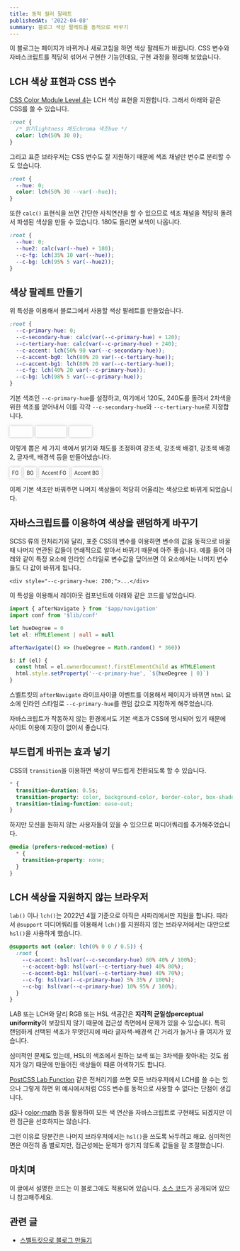 ```yaml
---
title: 동적 컬러 팔레트
publishedAt: '2022-04-08'
summary: 블로그 색상 팔레트를 동적으로 바꾸기
---
```


이 블로그는 페이지가 바뀌거나 새로고침을 하면 색상 팔레트가 바뀝니다. CSS 변수와 자바스크립트를
적당히 섞어서 구현한 기능인데요, 구현 과정을 정리해 보았습니다.

## LCH 색상 표현과 CSS 변수

[CSS Color Module Level 4](https://www.w3.org/TR/css-color-4/)는 LCH 색상 표현을
지원합니다. 그래서 아래와 같은 CSS를 쓸 수 있습니다.

```css
:root {
  /* 밝기lightness 채도chroma 색조hue */
  color: lch(50% 30 0);
}
```

그리고 표준 브라우저는 CSS 변수도 잘 지원하기 때문에 색조 채널만 변수로 분리할
수도 있습니다.

```css
:root {
  --hue: 0;
  color: lch(50% 30 --var(--hue));
}
```

또한 `calc()` 표현식을 쓰면 간단한 사칙연산을 할 수 있으므로 색조 채널을 적당히
돌려서 파생된 색상을 만들 수 있습니다. 180도 돌리면 보색이 나옵니다.

```css
:root {
  --hue: 0;
  --hue2: calc(var(--hue) + 180);
  --c-fg: lch(35% 10 var(--hue));
  --c-bg: lch(95% 5 var(--hue2));
}
```

## 색상 팔레트 만들기

위 특성을 이용해서 블로그에서 사용할 색상 팔레트를 만들었습니다.

```css
:root {
  --c-primary-hue: 0;
  --c-secondary-hue: calc(var(--c-primary-hue) + 120);
  --c-tertiary-hue: calc(var(--c-primary-hue) + 240);
  --c-accent: lch(50% 90 var(--c-secondary-hue));
  --c-accent-bg0: lch(80% 20 var(--c-tertiary-hue));
  --c-accent-bg1: lch(80% 20 var(--c-tertiary-hue));
  --c-fg: lch(40% 20 var(--c-primary-hue));
  --c-bg: lch(98% 5 var(--c-primary-hue));
}
```

기본 색조인 `--c-primary-hue`를 설정하고, 여기에서 120도, 240도를 돌려서 2차색을
위한 색조를 얻어내서 이를 각각 `--c-secondary-hue`와 `--c-tertiary-hue`로 지정합니다.

<ul class="chips">
  <li class="chip primary">Primary</li>
  <li class="chip secondary">Secondary</li>
  <li class="chip tertiary">Tertiary</li>
</ul>

이렇게 뽑은 세 가지 색에서 밝기와 채도를 조정하여 강조색, 강조색 배경1, 강조색 배경2, 글자색,
배경색 등을 만들어냈습니다.

<ul class="chips">
  <li class="chip fg">FG</li>
  <li class="chip bg">BG</li>
  <li class="chip accent">Accent FG</li>
  <li class="chip accent-bg0">Accent BG</li>
</ul>

이제 기본 색조만 바꿔주면 나머지 색상들이 적당히 어울리는 색상으로 바뀌게 되었습니다.

## 자바스크립트를 이용하여 색상을 랜덤하게 바꾸기

SCSS 류의 전처리기와 달리, 표준 CSS의 변수를 이용하면 변수의 값을 동적으로 바꿀 때 나머지
연관된 값들이 연쇄적으로 알아서 바뀌기 때문에 아주 좋습니다. 예를 들어 아래와 같이 특정 요소에
인라인 스타일로 변수값을 덮어쓰면 이 요소에서는 나머지 변수들도 다 값이 바뀌게 됩니다.

```svelte
<div style="--c-primary-hue: 200;">...</div>
```

이 특성을 이용해서 레이아웃 컴포넌트에 아래와 같은 코드를 넣었습니다.

```typescript
import { afterNavigate } from '$app/navigation'
import conf from '$lib/conf'

let hueDegree = 0
let el: HTMLElement | null = null

afterNavigate(() => (hueDegree = Math.random() * 360))

$: if (el) {
  const html = el.ownerDocument!.firstElementChild as HTMLElement
  html.style.setProperty('--c-primary-hue', `${hueDegree | 0}`)
}
```

스벨트킷의 `afterNavigate` 라이프사이클 이벤트를 이용해서 페이지가 바뀌면 `html` 요소에
인라인 스타일로 `--c-primary-hue`를 랜덤 값으로 지정하게 해주었습니다.

자바스크립트가 작동하지 않는 환경에서도 기본 색조가 CSS에 명시되어 있기 때문에 사이트 이용에
지장이 없어서 좋습니다.

## 부드럽게 바뀌는 효과 넣기

CSS의 `transition`을 이용하면 색상이 부드럽게 전환되도록 할 수 있습니다.

```css
* {
  transition-duration: 0.5s;
  transition-property: color, background-color, border-color, box-shadow;
  transition-timing-function: ease-out;
}
```

하지만 모션을 원하지 않는 사용자들이 있을 수 있으므로 미디어쿼리를 추가해주었습니다.

```css
@media (prefers-reduced-motion) {
  * {
    transition-property: none;
  }
}
```

## LCH 색상을 지원하지 않는 브라우저

`lab()` 이나 `lch()`는 2022년 4월 기준으로 아직은 사파리에서만 지원을 합니다. 따라서
`@support` 미디어쿼리를 이용해서 `lch()`를 지원하지 않는 브라우저에서는 대안으로 `hsl()`을
사용하게 했습니다.

```css
@supports not (color: lch(0% 0 0 / 0.5)) {
  :root {
    --c-accent: hsl(var(--c-secondary-hue) 60% 40% / 100%);
    --c-accent-bg0: hsl(var(--c-tertiary-hue) 40% 80%);
    --c-accent-bg1: hsl(var(--c-tertiary-hue) 40% 70%);
    --c-fg: hsl(var(--c-primary-hue) 5% 35% / 100%);
    --c-bg: hsl(var(--c-primary-hue) 10% 95% / 100%);
  }
}
```

LAB 또는 LCH와 달리 RGB 또는 HSL 색공간은 **지각적 균일성perceptual uniformity**이
보장되지 않기 때문에 접근성 측면에서 문제가 있을 수 있습니다. 특히 랜덤하게 선택된 색조가
무엇인지에 따라 글자색-배경색 간 거리가 늘거나 줄 여지가 있습니다.

심미적인 문제도 있는데, HSL의 색조에서 원하는 보색 또는 3차색을 찾아내는 것도 쉽지가 않기
때문에 만들어진 색상들이 때론 어색하기도 합니다.

[PostCSS Lab Function](https://github.com/csstools/postcss-plugins/tree/main/plugins/postcss-lab-function)
같은 전처리기를 쓰면 모든 브라우저에서 LCH를 쓸 수는 있으나 그렇게 하면 위 예시에서처럼 CSS
변수를 동적으로 사용할 수 없다는 단점이 생깁니다.

[d3](https://d3js.org)나 c[olor-math](https://www.npmjs.com/package/color-math)
등을 활용하여 모든 색 연산을 자바스크립트로 구현해도 되겠지만 이런 접근을 선호하지는 않습니다.

그런 이유로 당분간은 나머지 브라우저에서는 `hsl()`을 쓰도록 놔두려고 해요. 심미적인 면은
여전히 좀 별로지만, 접근성에는 문제가 생기지 않도록 값들을 잘 조절했습니다.

## 마치며

이 글에서 설명한 코드는 이 블로그에도 적용되어 있습니다.
[소스 코드](https://github.com/gongbughim/blog)가 공개되어 있으니 참고해주세요.

## 관련 글

- [스벨트킷으로 블로그 만들기](/posts/sveltekit-blog)

<style>
  .chips {
    padding: 0;
    list-style: none;
    display: flex;
    gap: 0.5em;
  }

  .chip {
    padding: 0.5em;
    box-shadow: 0 0 0.5em #8888;
    text-align: center;
    font-size: 0.8em;
  }

  .chip.primary {
    color: #FFF;
    background-color: hsl(var(--c-primary-hue), 50%, 50%);
  }
  .chip.secondary {
    color: #FFF;
    background-color: hsl(var(--c-secondary-hue), 50%, 50%);
  }
  .chip.tertiary {
    color: #FFF;
    background-color: hsl(var(--c-tertiary-hue), 50%, 50%);
  }
  .chip.fg {
    color: var(--c-bg);
    background-color: var(--c-fg);
  }
  .chip.bg {
    color: var(--c-fg);
    background-color: var(--c-bg);
  }
  .chip.accent {
    color: var(--c-accent-bg0);
    background-color: var(--c-accent);
  }
  .chip.accent-bg0 {
    color: var(--c-accent);
    background-color: var(--c-accent-bg0);
  }
  .chip.accent-bg1 {
    color: var(--c-accent);
    background-color: var(--c-accent-bg1);
  }
</style>
